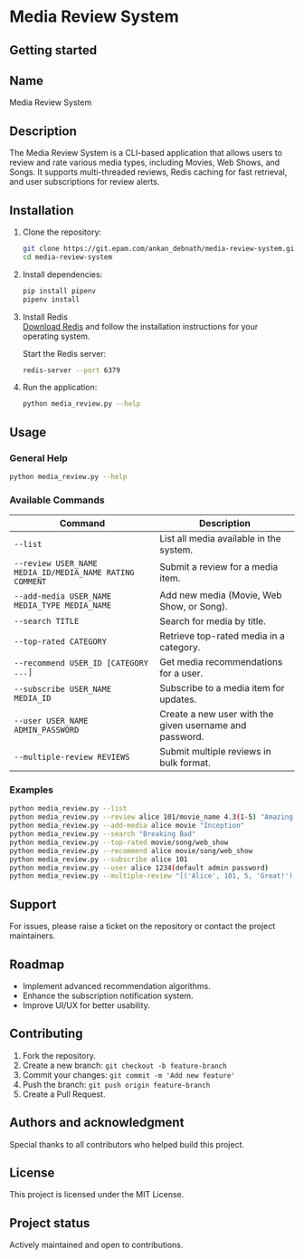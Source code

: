 # Media Review System

## Getting started

## Name
Media Review System

## Description
The Media Review System is a CLI-based application that allows users to review and rate various media types, including Movies, Web Shows, and Songs. It supports multi-threaded reviews, Redis caching for fast retrieval, and user subscriptions for review alerts.


## Installation
1. Clone the repository:
   ```sh
   git clone https://git.epam.com/ankan_debnath/media-review-system.git
   cd media-review-system
   ```
2. Install dependencies:
   ```sh
   pip install pipenv
   pipenv install
   ```
3. Install Redis  
   [Download Redis](https://github.com/tporadowski/redis/releases) and follow the installation instructions for your operating system.  

   Start the Redis server:  
   ```sh
   redis-server --port 6379

4. Run the application:
   ```sh
   python media_review.py --help
   ```

## Usage
### General Help
```sh
python media_review.py --help
```

### Available Commands
| Command | Description |
|---------|-------------|
| `--list` | List all media available in the system. |
| `--review USER_NAME MEDIA_ID/MEDIA_NAME RATING COMMENT` | Submit a review for a media item. |
| `--add-media USER_NAME MEDIA_TYPE MEDIA_NAME` | Add new media (Movie, Web Show, or Song). |
| `--search TITLE` | Search for media by title. |
| `--top-rated CATEGORY` | Retrieve top-rated media in a category. |
| `--recommend USER_ID [CATEGORY ...]` | Get media recommendations for a user. |
| `--subscribe USER_NAME MEDIA_ID` | Subscribe to a media item for updates. |
| `--user USER_NAME ADMIN_PASSWORD` | Create a new user with the given username and password. |
| `--multiple-review REVIEWS` | Submit multiple reviews in bulk format. |

### Examples
```sh
python media_review.py --list
python media_review.py --review alice 101/movie_name 4.3(1-5) "Amazing movie!"
python media_review.py --add-media alice movie "Inception"
python media_review.py --search "Breaking Bad"
python media_review.py --top-rated movie/song/web_show
python media_review.py --recommend alice movie/song/web_show
python media_review.py --subscribe alice 101
python media_review.py --user alice 1234(default admin password)
python media_review.py --multiple-review "[('Alice', 101, 5, 'Great!'), ('Bob', 102, 4, 'Nice!')]"
```

## Support
For issues, please raise a ticket on the repository or contact the project maintainers.

## Roadmap
- Implement advanced recommendation algorithms.
- Enhance the subscription notification system.
- Improve UI/UX for better usability.

## Contributing
1. Fork the repository.
2. Create a new branch: `git checkout -b feature-branch`
3. Commit your changes: `git commit -m 'Add new feature'`
4. Push the branch: `git push origin feature-branch`
5. Create a Pull Request.

## Authors and acknowledgment
Special thanks to all contributors who helped build this project.

## License
This project is licensed under the MIT License.

## Project status
Actively maintained and open to contributions.

